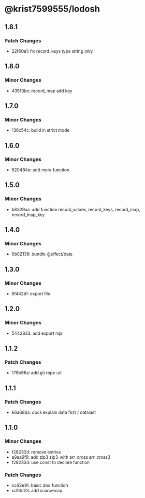 # @krist7599555/lodosh

## 1.8.1

### Patch Changes

- 22f60a1: fix record_keys type string only

## 1.8.0

### Minor Changes

- 43510bc: record_map add key

## 1.7.0

### Minor Changes

- 136c54c: build in strict mode

## 1.6.0

### Minor Changes

- 920484e: add more function

## 1.5.0

### Minor Changes

- b8329aa: add function record_values, record_keys, record_map, record_map_key

## 1.4.0

### Minor Changes

- 0b02136: bundle @effect/data

## 1.3.0

### Minor Changes

- 5f442df: export file

## 1.2.0

### Minor Changes

- 5442833: add export mjs

## 1.1.2

### Patch Changes

- 179b96a: add git repo url

## 1.1.1

### Patch Changes

- 66a68da: docs explain data first / datalast

## 1.1.0

### Minor Changes

- f28233d: remove estries
- a9ea9f9: add zip3 zip3_with arr_cross arr_cross3
- f28233d: use const to declare function

### Patch Changes

- cc62e91: basic doc function
- cd10c23: add sourcemap
